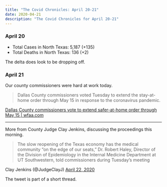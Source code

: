 ```yaml
---
title: "The Covid Chronicles: April 20-21"
date: 2020-04-21
description: "The Covid Chronicles for April 20-21"
---
```


### April 20

- Total Cases in North Texas: 5,187 (+135)
- Total Deaths in North Texas: 136 (+2)

The delta does look to be dropping off. 

### April 21

Our county commissioners were hard at work today. 

> Dallas County commissioners voted Tuesday to extend the stay-at-home order through May 15 in response to the coronavirus pandemic.


[Dallas County commissioners vote to extend safer-at-home order through May 15 | wfaa.com](https://www.wfaa.com/amp/article/news/health/coronavirus/dallas-county-commissioners-extend-safer-at-home-order-may-15-coronavirus/287-fcb4bb4f-e6ca-47a2-a9d5-9eeb13bee7e8?__twitter_impression=true)

- - -

More from County Judge Clay Jenkins, discussing the proceedings this morning. 

> The slow reopening of the Texas economy has the medical community “on the edge of our seats,” Dr. Robert Haley, Director of the Division of Epidemiology in the Internal Medicine Department at UT Southwestern, told commissioners during Tuesday’s meeting

 Clay Jenkins (@JudgeClayJ) [April 22, 2020](https://twitter.com/JudgeClayJ/status/1252773255188013060)

The tweet is part of a short thread. 